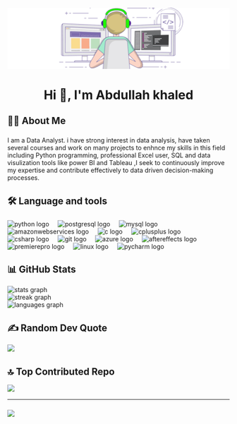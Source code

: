 <br clear="both">

<div align="center">
  <img height="" src="https://raw.githubusercontent.com/leorrose/leorrose/master/readme_header.gif"  />
</div>

###

<h1 align="center">Hi 👋, I'm Abdullah khaled</h1>

###

<h2 align="left">👩‍💻  About Me</h2>

###

<p align="left"> I am a Data Analyst. i have strong interest in data analysis, have taken several courses and work on many projects to enhnce my skills in this field including Python programming, professional Excel user, SQL and data visulization tools like power BI and Tableau ,I seek to continuously improve my expertise and contribute effectively to data driven decision-making processes.</p>

###

<h2 align="left">🛠 Language and tools</h2>

###

<div align="left">
  <img src="https://cdn.jsdelivr.net/gh/devicons/devicon/icons/python/python-original.svg" height="40" alt="python logo"  />
  <img width="12" />
  <img src="https://cdn.jsdelivr.net/gh/devicons/devicon/icons/postgresql/postgresql-original.svg" height="40" alt="postgresql logo"  />
  <img width="12" />
  <img src="https://cdn.jsdelivr.net/gh/devicons/devicon/icons/mysql/mysql-original.svg" height="40" alt="mysql logo"  />
  <img src="https://cdn.jsdelivr.net/gh/devicons/devicon/icons/amazonwebservices/amazonwebservices-line-wordmark.svg" height="40" alt="amazonwebservices logo"  />
  <img width="12" />
  <img src="https://cdn.jsdelivr.net/gh/devicons/devicon/icons/c/c-original.svg" height="40" alt="c logo"  />
  <img width="12" />
  <img src="https://cdn.jsdelivr.net/gh/devicons/devicon/icons/cplusplus/cplusplus-original.svg" height="40" alt="cplusplus logo"  />
  <img width="12" />
  <img src="https://cdn.jsdelivr.net/gh/devicons/devicon/icons/csharp/csharp-original.svg" height="40" alt="csharp logo"  />
  <img width="12" />
  <img src="https://cdn.jsdelivr.net/gh/devicons/devicon/icons/git/git-original.svg" height="40" alt="git logo"  />
  <img width="12" />
  <img src="https://cdn.jsdelivr.net/gh/devicons/devicon/icons/azure/azure-original.svg" height="40" alt="azure logo"  />
  <img width="12" />
  <img src="https://cdn.jsdelivr.net/gh/devicons/devicon/icons/aftereffects/aftereffects-original.svg" height="40" alt="aftereffects logo"  />
  <img width="12" />
  <img src="https://cdn.jsdelivr.net/gh/devicons/devicon/icons/premierepro/premierepro-plain.svg" height="40" alt="premierepro logo"  />
  <img width="12" />
  <img src="https://cdn.jsdelivr.net/gh/devicons/devicon/icons/linux/linux-original.svg" height="40" alt="linux logo"  />
  <img width="12" />
  <img src="https://cdn.jsdelivr.net/gh/devicons/devicon/icons/pycharm/pycharm-original.svg" height="40" alt="pycharm logo"  />
  <img width="12" />
</div>

###

## 📊 GitHub Stats
<div align="left">
  <img src="https://github-readme-stats.vercel.app/api?username=abdullaahkhaled&hide_title=false&hide_rank=false&show_icons=true&include_all_commits=true&count_private=true&disable_animations=false&theme=dracula&locale=en&hide_border=true&order=1" height="200" alt="stats graph" /> <br>
  <img src="https://streak-stats.demolab.com?user=abdullaahkhaled&locale=en&mode=daily&theme=dark&hide_border=true&border_radius=15&order=3" height="225" alt="streak graph" /> <br>
  <img src="https://github-readme-stats.vercel.app/api/top-langs?username=abdullaahkhaled&locale=en&hide_title=false&layout=compact&card_width=320&langs_count=15&theme=dracula&hide_border=true&order=2" height="125" alt="languages graph"  />
</div>

###

## ✍️ Random Dev Quote
![](https://quotes-github-readme.vercel.app/api?type=horizontal&theme=radical)

## 🔝 Top Contributed Repo
![](https://github-contributor-stats.vercel.app/api?username=abdullaahkhaled&limit=5&theme=dark&combine_all_yearly_contributions=true&hide_border=true)

---
###
[![](https://visitcount.itsvg.in/api?id=abdullaahkhaled&icon=0&color=0)](https://visitcount.itsvg.in)
###
